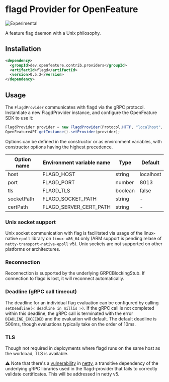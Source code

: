 # flagd Provider for OpenFeature

![Experimental](https://img.shields.io/badge/experimental-breaking%20changes%20allowed-yellow)

A feature flag daemon with a Unix philosophy.

## Installation
<!-- x-release-please-start-version -->
```xml
<dependency>
  <groupId>dev.openfeature.contrib.providers</groupId>
  <artifactId>flagd</artifactId>
  <version>0.5.2</version>
</dependency>
```
<!-- x-release-please-end-version -->

## Usage

The `FlagdProvider` communicates with flagd via the gRPC protocol. Instantiate a new FlagdProvider instance, and configure the OpenFeature SDK to use it:

```java
FlagdProvider provider = new FlagdProvider(Protocol.HTTP, "localhost", 8013);
OpenFeatureAPI.getInstance().setProvider(provider);
```

Options can be defined in the constructor or as environment variables, with constructor options having the highest precedence.

| Option name | Environment variable name | Type    | Default   |
| ----------- | ------------------------- | ------- | --------- |
| host        | FLAGD_HOST                | string  | localhost |
| port        | FLAGD_PORT                | number  | 8013      |
| tls         | FLAGD_TLS                 | boolean | false     |
| socketPath  | FLAGD_SOCKET_PATH         | string  | -         |
| certPath    | FLAGD_SERVER_CERT_PATH    | string  | -         |

### Unix socket support

Unix socket communication with flag is facilitated via usage of the linux-native `epoll` library on `linux-x86_64` only (ARM support is pending relase of `netty-transport-native-epoll` v5). Unix sockets are not supported on other platforms or architectures.

### Reconnection

Reconnection is supported by the underlying GRPCBlockingStub. If connection to flagd is lost, it will reconnect automatically.

### Deadline (gRPC call timeout)

The deadline for an individual flag evaluation can be configured by calling `setDeadline(< deadline in millis >)`.
If the gRPC call is not completed within this deadline, the gRPC call is terminated with the error `DEADLINE_EXCEEDED` and the evaluation will default.
The default deadline is 500ms, though evaluations typically take on the order of 10ms.

### TLS

Though not required in deployments where flagd runs on the same host as the workload, TLS is available.

:warning: Note that there's a [vulnerability](https://security.snyk.io/vuln/SNYK-JAVA-IONETTY-1042268) in [netty](https://github.com/netty/netty), a transitive dependency of the underlying gRPC libraries used in the flagd-provider that fails to correctly validate certificates. This will be addressed in netty v5.
